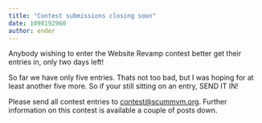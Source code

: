 ```yaml
---
title: "Contest submissions closing soon"
date: 1098192960
author: ender
---
```


Anybody wishing to enter the Website Revamp contest better get their entries in, only two days left!

So far we have only five entries. Thats not too bad, but I was hoping for at least another five more. So if your still sitting on an entry, SEND IT IN!

Please send all contest entries to [contest@scummvm.org](mailto:contest@scummvm.org). Further information on this contest is available a couple of posts down.
